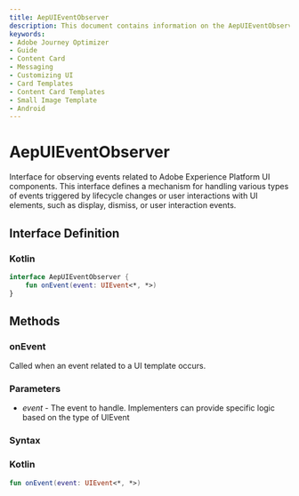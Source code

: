 ```yaml
---
title: AepUIEventObserver
description: This document contains information on the AepUIEventObserver interface.
keywords:
- Adobe Journey Optimizer
- Guide
- Content Card
- Messaging
- Customizing UI
- Card Templates
- Content Card Templates
- Small Image Template
- Android
---
```


# AepUIEventObserver

Interface for observing events related to Adobe Experience Platform UI components. This interface defines a mechanism for handling various types of events triggered by lifecycle changes or user interactions with UI elements, such as display, dismiss, or user interaction events.

## Interface Definition

<CodeBlock slots="heading, code" repeat="1" languages="Kotlin" />

### Kotlin

```kotlin
interface AepUIEventObserver {
    fun onEvent(event: UIEvent<*, *>)
}
```

## Methods

### onEvent

Called when an event related to a UI template occurs.

### Parameters

* _event_ - The event to handle. Implementers can provide specific logic based on the type of UIEvent

### Syntax

<CodeBlock slots="heading, code" repeat="1" languages="Kotlin" />

### Kotlin

```kotlin
fun onEvent(event: UIEvent<*, *>)
```
